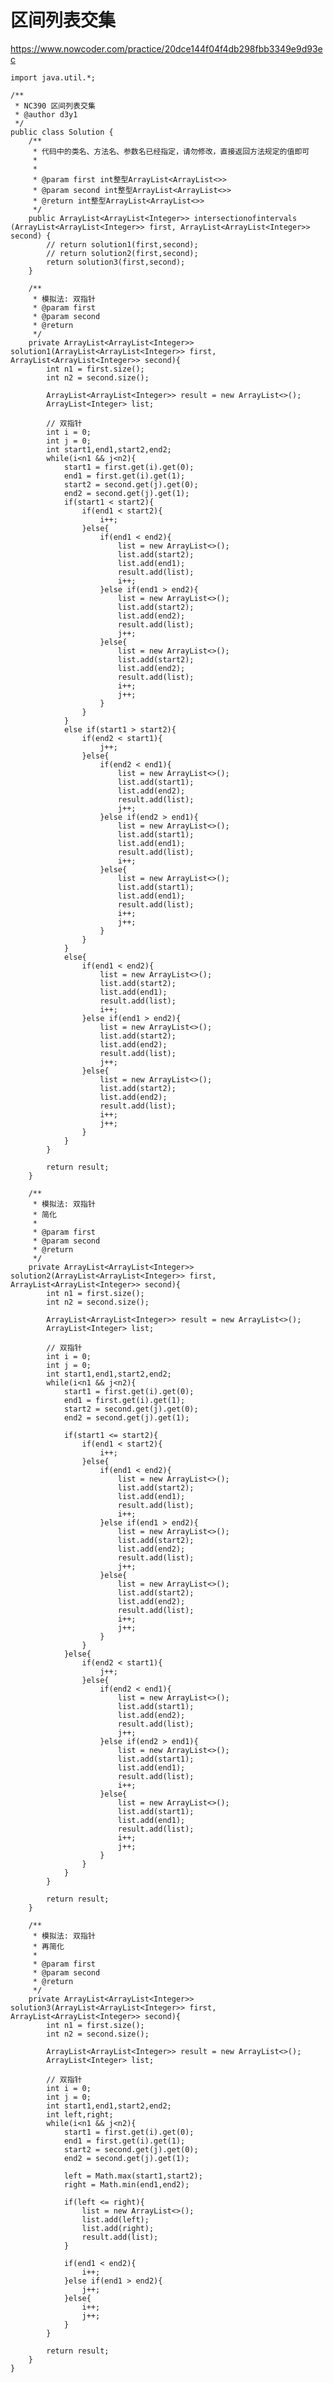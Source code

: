 # 区间列表交集
https://www.nowcoder.com/practice/20dce144f04f4db298fbb3349e9d93ec

    import java.util.*;
    
    /**
     * NC390 区间列表交集
     * @author d3y1
     */
    public class Solution {
        /**
         * 代码中的类名、方法名、参数名已经指定，请勿修改，直接返回方法规定的值即可
         *
         *
         * @param first int整型ArrayList<ArrayList<>>
         * @param second int整型ArrayList<ArrayList<>>
         * @return int整型ArrayList<ArrayList<>>
         */
        public ArrayList<ArrayList<Integer>> intersectionofintervals (ArrayList<ArrayList<Integer>> first, ArrayList<ArrayList<Integer>> second) {
            // return solution1(first,second);
            // return solution2(first,second);
            return solution3(first,second);
        }
    
        /**
         * 模拟法: 双指针
         * @param first
         * @param second
         * @return
         */
        private ArrayList<ArrayList<Integer>> solution1(ArrayList<ArrayList<Integer>> first, ArrayList<ArrayList<Integer>> second){
            int n1 = first.size();
            int n2 = second.size();
    
            ArrayList<ArrayList<Integer>> result = new ArrayList<>();
            ArrayList<Integer> list;
    
            // 双指针
            int i = 0;
            int j = 0;
            int start1,end1,start2,end2;
            while(i<n1 && j<n2){
                start1 = first.get(i).get(0);
                end1 = first.get(i).get(1);
                start2 = second.get(j).get(0);
                end2 = second.get(j).get(1);
                if(start1 < start2){
                    if(end1 < start2){
                        i++;
                    }else{
                        if(end1 < end2){
                            list = new ArrayList<>();
                            list.add(start2);
                            list.add(end1);
                            result.add(list);
                            i++;
                        }else if(end1 > end2){
                            list = new ArrayList<>();
                            list.add(start2);
                            list.add(end2);
                            result.add(list);
                            j++;
                        }else{
                            list = new ArrayList<>();
                            list.add(start2);
                            list.add(end2);
                            result.add(list);
                            i++;
                            j++;
                        }
                    }
                }
                else if(start1 > start2){
                    if(end2 < start1){
                        j++;
                    }else{
                        if(end2 < end1){
                            list = new ArrayList<>();
                            list.add(start1);
                            list.add(end2);
                            result.add(list);
                            j++;
                        }else if(end2 > end1){
                            list = new ArrayList<>();
                            list.add(start1);
                            list.add(end1);
                            result.add(list);
                            i++;
                        }else{
                            list = new ArrayList<>();
                            list.add(start1);
                            list.add(end1);
                            result.add(list);
                            i++;
                            j++;
                        }
                    }
                }
                else{
                    if(end1 < end2){
                        list = new ArrayList<>();
                        list.add(start2);
                        list.add(end1);
                        result.add(list);
                        i++;
                    }else if(end1 > end2){
                        list = new ArrayList<>();
                        list.add(start2);
                        list.add(end2);
                        result.add(list);
                        j++;
                    }else{
                        list = new ArrayList<>();
                        list.add(start2);
                        list.add(end2);
                        result.add(list);
                        i++;
                        j++;
                    }
                }
            }
    
            return result;
        }
    
        /**
         * 模拟法: 双指针
         * 简化
         * 
         * @param first
         * @param second
         * @return
         */
        private ArrayList<ArrayList<Integer>> solution2(ArrayList<ArrayList<Integer>> first, ArrayList<ArrayList<Integer>> second){
            int n1 = first.size();
            int n2 = second.size();
    
            ArrayList<ArrayList<Integer>> result = new ArrayList<>();
            ArrayList<Integer> list;
    
            // 双指针
            int i = 0;
            int j = 0;
            int start1,end1,start2,end2;
            while(i<n1 && j<n2){
                start1 = first.get(i).get(0);
                end1 = first.get(i).get(1);
                start2 = second.get(j).get(0);
                end2 = second.get(j).get(1);
                
                if(start1 <= start2){
                    if(end1 < start2){
                        i++;
                    }else{
                        if(end1 < end2){
                            list = new ArrayList<>();
                            list.add(start2);
                            list.add(end1);
                            result.add(list);
                            i++;
                        }else if(end1 > end2){
                            list = new ArrayList<>();
                            list.add(start2);
                            list.add(end2);
                            result.add(list);
                            j++;
                        }else{
                            list = new ArrayList<>();
                            list.add(start2);
                            list.add(end2);
                            result.add(list);
                            i++;
                            j++;
                        }
                    }
                }else{
                    if(end2 < start1){
                        j++;
                    }else{
                        if(end2 < end1){
                            list = new ArrayList<>();
                            list.add(start1);
                            list.add(end2);
                            result.add(list);
                            j++;
                        }else if(end2 > end1){
                            list = new ArrayList<>();
                            list.add(start1);
                            list.add(end1);
                            result.add(list);
                            i++;
                        }else{
                            list = new ArrayList<>();
                            list.add(start1);
                            list.add(end1);
                            result.add(list);
                            i++;
                            j++;
                        }
                    }
                }
            }
    
            return result;
        }
    
        /**
         * 模拟法: 双指针
         * 再简化
         * 
         * @param first
         * @param second
         * @return
         */
        private ArrayList<ArrayList<Integer>> solution3(ArrayList<ArrayList<Integer>> first, ArrayList<ArrayList<Integer>> second){
            int n1 = first.size();
            int n2 = second.size();
    
            ArrayList<ArrayList<Integer>> result = new ArrayList<>();
            ArrayList<Integer> list;
    
            // 双指针
            int i = 0;
            int j = 0;
            int start1,end1,start2,end2;
            int left,right;
            while(i<n1 && j<n2){
                start1 = first.get(i).get(0);
                end1 = first.get(i).get(1);
                start2 = second.get(j).get(0);
                end2 = second.get(j).get(1);
    
                left = Math.max(start1,start2);
                right = Math.min(end1,end2);
    
                if(left <= right){
                    list = new ArrayList<>();
                    list.add(left);
                    list.add(right);
                    result.add(list);
                }
    
                if(end1 < end2){
                    i++;
                }else if(end1 > end2){
                    j++;
                }else{
                    i++;
                    j++;
                }
            }
    
            return result;
        }
    }
    

